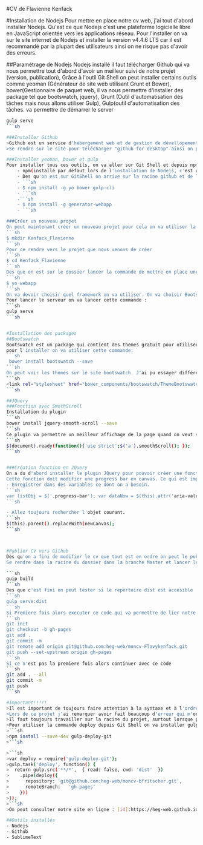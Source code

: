 #CV de Flavienne Kenfack

#Installation de Nodejs
Pour mettre en place notre cv web, j'ai tout d'abord installer Nodejs. 
Qu'est ce que Nodejs c'est une plateforme logicielle libre en JavaScript orientée vers les applications réseau.
Pour l'installer on va sur le site internet de Nodejs et installer la version v4.4.6 LTS car il est recommandé par la plupart des utilisateurs ainsi on ne risque pas d'avoir des erreurs.


##Paramétrage de Nodejs
Nodejs installé il faut télécharger Github qui va nous permettre tout d'abord d'avoir un meilleur suivi de notre projet (version, publication),
Grâce à l'outil Git Shell on peut installer certains outils comme yeoman (Générateur de site web utilisant Grunt et Bower),
bower(Gestionnaire de paquet web, il va nous permettre d'installer des package tel que bootswatch, jquery), Grunt (Outil d'automatisation des tâches mais nous allons utiliser Gulp), Gulp(outil d'automatisation des tâches. va permettre de démarrer le server
```sh 
gulp serve
```sh

###Installer Github
>Github est un service d'hébergement web et de gestion de dévellopement de logicils. 
>Se rendre sur le site pour télécharger "github for desktop" ainsi on pourra utiliser l'outil Git Shell.

###Installer yeoman, bower et gulp
Pour installer tous ces outils, on va aller sur Git Shell et depuis npm. 
	- npm(installé par défaut lors de l'installation de Nodejs, c'est un gestionnaire de paquet de Nodejs)
	- Des qu'on est sur GitShell on arrive sur la racine github et de la on peut utiliser la commande suivante: 
	- ```sh 
	- $ npm install -g yo bower gulp-cli
	- ```sh
	-```sh 
	- $ npm install -g generator-webapp
	- ```sh

###Créer un nouveau projet
On peut maintenant créer un nouveau projet pour cela on va utiliser la commande suivante:
```sh
$ mkdir Kenfack_Flavienne
```sh
Pour ce rendre vers le projet que nous venons de créer 
```sh
$ cd Kenfack_Flavienne
```sh
Des que on est sur le dossier lancer la commande de mettre en place une nouvelle application 
```sh
$ yo webapp
```sh
On va devoir choisir quel framework on va utiliser. On va choisir Bootstrap (est un framework qui va faciliter la creation et la customisation d'un site web ou application web) et Modernizr.
Pour lancer le serveur on va lancer cette commande : 
```sh
gulp serve
```sh


#Installation des packages
##Bootswatch
Bootswatch est un package qui contient des themes gratuit pour utiliser avec Bootstrap.
pour l'installer on va utiliser cette commande: 
```sh
 bower install bootswatch --save
```sh
On peut voir les themes sur le site bootswatch. J'ai pu essayer différents thèmes en modifier le lien suivant: 
```sh
<link rel="stylesheet" href="bower_components/bootswatch/ThemeBootswatchAModifier/bootstrap.css" />
```sh

##JQuery
###Fonction avec SmothScroll
Installation du plugin
```sh
bower install jquery-smooth-scroll --save 
```sh
Ce plugin va permettre un meilleur affichage de la page quand on veut se rendre sur un élément de la page.
```sh
$(document).ready(function(){'use strict';$('a').smoothScroll(); }); 
```sh


###Création fonction en JQuery
On a du d'abord installer le plugin JQuery pour pouvoir créer une fonction dans le fichier "main.js".
Cette fonction doit modifier une progress bar en canvas. Ce qui est important c'est d'aller par étape.
- Enregistrer dans des variables ce dont on a besoin. 
```sh
var listObj = $('.progress-bar'); var dataNow = $(this).attr('aria-valuenow');
```sh

- Allez toujours rechercher l'objet courant. 
```sh
$(this).parent().replaceWith(newCanvas);
```sh



#Publier CV vers Github
Dès qu'on a fini de modifier le cv que tout est en ordre on peut le publier vers Github qui sera accessible à tout le monde.
Se rendre dans la racine du dossier dans la branche Master et lancer les commandes suivantes et suivre la procédure dans l'ordre:

```sh
guip build
```sh
Des que c'est fini on peut tester si le repertoire dist est accésible 
```sh
gulp serve:dist
```sh
Si Premiere fois alors executer ce code qui va permettre de lier notre dossier vers un répertoire existant dans github
```sh
git init
git checkout -b gh-pages
git add .
git commit -m 
git remote add origin git@github.com:heg-web/moncv-Flavykenfack.git
git push --set-upstream origin gh-pages
```sh 
Si ce n'est pas la premiere fois alors continuer avec ce code
```sh 
git add . --all
git commit -m
git push
```sh 

#Important!!!!!
>Il est important de toujours faire attention à la syntaxe et à l'ordre des évènements.
>Lors de ce projet j'ai remarquer avoir fait beaucoup d'erreur qui m'ont ralenti sur mon travail.
>Il faut toujours travailler sur la racine du projet, surtout lorsque peut déployer le cv vers Github.
>Pour utiliser la commande deploy depuis Git Shell on va installer gulp-deploy avec npm
>```sh
>npm install --save-dev gulp-deploy-git
>```sh

>```sh
>var deploy = require('gulp-deploy-git');
>gulp.task('deploy', function() {
>  return gulp.src('**/*',  { read: false, cwd: 'dist'  })
>    .pipe(deploy({
>      repository: 'git@github.com:heg-web/moncv-bfritscher.git',
>      remoteBranch:   'gh-pages'
>    }))
>});
>```sh
>On peut consulter notre site en ligne : [id]:https://heg-web.github.io/moncv-Flavykenfack/ "Lien vers mon cv web"

##Outils installés
- Nodejs
- Github
- SublimeText
